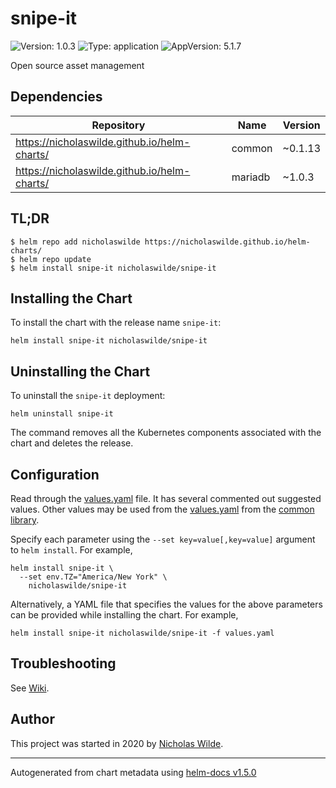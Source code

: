 # snipe-it

![Version: 1.0.3](https://img.shields.io/badge/Version-1.0.3-informational?style=flat-square) ![Type: application](https://img.shields.io/badge/Type-application-informational?style=flat-square) ![AppVersion: 5.1.7](https://img.shields.io/badge/AppVersion-5.1.7-informational?style=flat-square)

Open source asset management

## Dependencies

| Repository | Name | Version |
|------------|------|---------|
| https://nicholaswilde.github.io/helm-charts/ | common | ~0.1.13 |
| https://nicholaswilde.github.io/helm-charts/ | mariadb | ~1.0.3 |

## TL;DR
```console
$ helm repo add nicholaswilde https://nicholaswilde.github.io/helm-charts/
$ helm repo update
$ helm install snipe-it nicholaswilde/snipe-it
```

## Installing the Chart
To install the chart with the release name `snipe-it`:
```console
helm install snipe-it nicholaswilde/snipe-it
```

## Uninstalling the Chart
To uninstall the `snipe-it` deployment:
```console
helm uninstall snipe-it
```
The command removes all the Kubernetes components associated with the chart and deletes the release.

## Configuration

Read through the [values.yaml](./values.yaml) file. It has several commented out suggested values.
Other values may be used from the [values.yaml](../common/values.yaml) from the [common library](../common).

Specify each parameter using the `--set key=value[,key=value]` argument to `helm install`. For example,
```console
helm install snipe-it \
  --set env.TZ="America/New York" \
    nicholaswilde/snipe-it
```

Alternatively, a YAML file that specifies the values for the above parameters can be provided while installing the chart.
For example,
```console
helm install snipe-it nicholaswilde/snipe-it -f values.yaml
```

## Troubleshooting
See [Wiki](https://github.com/nicholaswilde/helm-charts/wiki/Troubleshooting).

## Author
This project was started in 2020 by [Nicholas Wilde](https://github.com/nicholaswilde).

----------------------------------------------
Autogenerated from chart metadata using [helm-docs v1.5.0](https://github.com/norwoodj/helm-docs/releases/v1.5.0)
